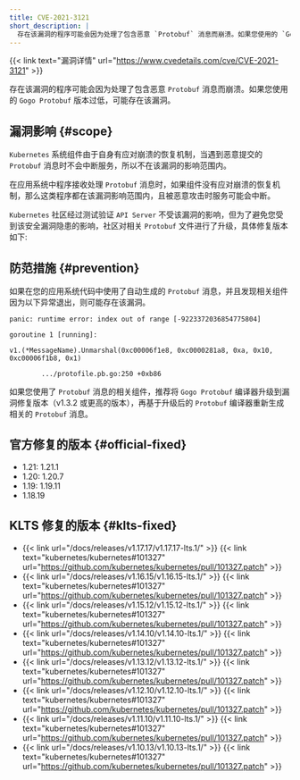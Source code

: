 ```yaml
---
title: CVE-2021-3121
short_description: |
  存在该漏洞的程序可能会因为处理了包含恶意 `Protobuf` 消息而崩溃。如果您使用的 `Gogo Protobuf` 版本过低，可能存在该漏洞。
---
```


{{< link text="漏洞详情" url="https://www.cvedetails.com/cve/CVE-2021-3121" >}}

存在该漏洞的程序可能会因为处理了包含恶意 `Protobuf` 消息而崩溃。如果您使用的 `Gogo Protobuf` 版本过低，可能存在该漏洞。

## 漏洞影响 {#scope}

`Kubernetes` 系统组件由于自身有应对崩溃的恢复机制，当遇到恶意提交的 `Protobuf` 消息时不会中断服务，所以不在该漏洞的影响范围内。

在应用系统中程序接收处理 `Protobuf` 消息时，如果组件没有应对崩溃的恢复机制，那么这类程序都在该漏洞影响范围内，且被恶意攻击时服务可能会中断。

`Kubernetes` 社区经过测试验证 `API Server` 不受该漏洞的影响，但为了避免您受到该安全漏洞隐患的影响，社区对相关 `Protobuf` 文件进行了升级，具体修复版本如下: 

## 防范措施 {#prevention}

如果在您的应用系统代码中使用了自动生成的 `Protobuf` 消息，并且发现相关组件因为以下异常退出，则可能存在该漏洞。

```
panic: runtime error: index out of range [-9223372036854775804]

goroutine 1 [running]:

v1.(*MessageName).Unmarshal(0xc00006f1e8, 0xc0000281a8, 0xa, 0x10, 0xc00006f1b8, 0x1)

        .../protofile.pb.go:250 +0xb86
```

如果您使用了 `Protobuf` 消息的相关组件，推荐将 `Gogo Protobuf` 编译器升级到漏洞修复版本（v1.3.2 或更高的版本），再基于升级后的 `Protobuf` 编译器重新生成相关的 `Protobuf` 消息。

## 官方修复的版本 {#official-fixed}

- 1.21: 1.21.1
- 1.20: 1.20.7
- 1.19: 1.19.11
- 1.18.19

## KLTS 修复的版本 {#klts-fixed}

- {{< link url="/docs/releases/v1.17.17/v1.17.17-lts.1/" >}} {{< link text="kubernetes/kubernetes#101327" url="https://github.com/kubernetes/kubernetes/pull/101327.patch" >}}
- {{< link url="/docs/releases/v1.16.15/v1.16.15-lts.1/" >}} {{< link text="kubernetes/kubernetes#101327" url="https://github.com/kubernetes/kubernetes/pull/101327.patch" >}}
- {{< link url="/docs/releases/v1.15.12/v1.15.12-lts.1/" >}} {{< link text="kubernetes/kubernetes#101327" url="https://github.com/kubernetes/kubernetes/pull/101327.patch" >}}
- {{< link url="/docs/releases/v1.14.10/v1.14.10-lts.1/" >}} {{< link text="kubernetes/kubernetes#101327" url="https://github.com/kubernetes/kubernetes/pull/101327.patch" >}}
- {{< link url="/docs/releases/v1.13.12/v1.13.12-lts.1/" >}} {{< link text="kubernetes/kubernetes#101327" url="https://github.com/kubernetes/kubernetes/pull/101327.patch" >}}
- {{< link url="/docs/releases/v1.12.10/v1.12.10-lts.1/" >}} {{< link text="kubernetes/kubernetes#101327" url="https://github.com/kubernetes/kubernetes/pull/101327.patch" >}}
- {{< link url="/docs/releases/v1.11.10/v1.11.10-lts.1/" >}} {{< link text="kubernetes/kubernetes#101327" url="https://github.com/kubernetes/kubernetes/pull/101327.patch" >}}
- {{< link url="/docs/releases/v1.10.13/v1.10.13-lts.1/" >}} {{< link text="kubernetes/kubernetes#101327" url="https://github.com/kubernetes/kubernetes/pull/101327.patch" >}}
